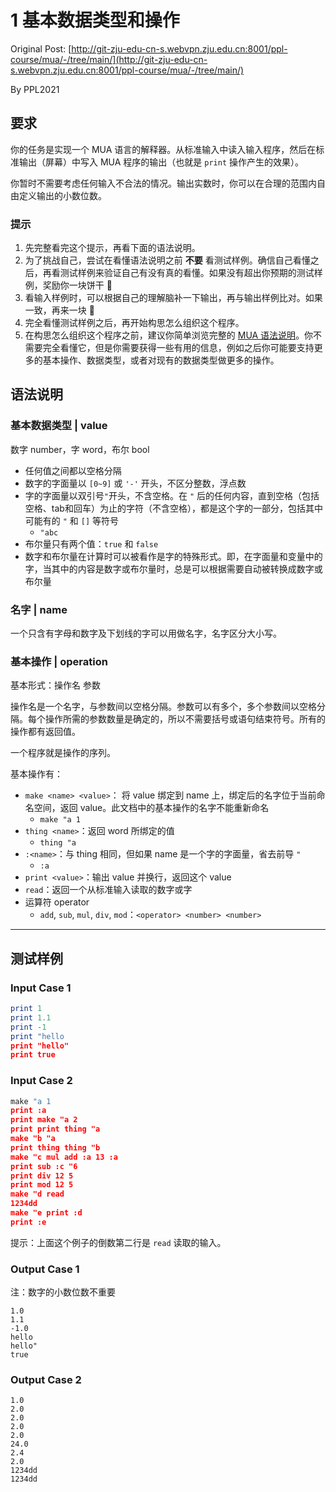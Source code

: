 # 1 基本数据类型和操作

Original Post: [http://git-zju-edu-cn-s.webvpn.zju.edu.cn:8001/ppl-course/mua/-/tree/main/](http://git-zju-edu-cn-s.webvpn.zju.edu.cn:8001/ppl-course/mua/-/tree/main/)

By PPL2021

## 要求

你的任务是实现一个 MUA 语言的解释器。从标准输入中读入输入程序，然后在标准输出（屏幕）中写入 MUA 程序的输出（也就是 `print` 操作产生的效果）。

你暂时不需要考虑任何输入不合法的情况。输出实数时，你可以在合理的范围内自由定义输出的小数位数。

### 提示

1. 先完整看完这个提示，再看下面的语法说明。
2. 为了挑战自己，尝试在看懂语法说明之前 **不要** 看测试样例。确信自己看懂之后，再看测试样例来验证自己有没有真的看懂。如果没有超出你预期的测试样例，奖励你一块饼干 🍪
3. 看输入样例时，可以根据自己的理解脑补一下输出，再与输出样例比对。如果一致，再来一块 🍪
4. 完全看懂测试样例之后，再开始构思怎么组织这个程序。
5. 在构思怎么组织这个程序之前，建议你简单浏览完整的 [MUA 语法说明](../grammar)。你不需要完全看懂它，但是你需要获得一些有用的信息，例如之后你可能要支持更多的基本操作、数据类型，或者对现有的数据类型做更多的操作。

## 语法说明

### 基本数据类型 | value

数字 number，字 word，布尔 bool

- 任何值之间都以空格分隔
- 数字的字面量以 `[0~9]` 或 `'-'` 开头，不区分整数，浮点数
- 字的字面量以双引号`"`开头，不含空格。在 `"` 后的任何内容，直到空格（包括空格、tab和回车）为止的字符（不含空格），都是这个字的一部分，包括其中可能有的 `"` 和 `[]` 等符号
    - `"abc`
- 布尔量只有两个值：`true` 和 `false`
- 数字和布尔量在计算时可以被看作是字的特殊形式。即，在字面量和变量中的字，当其中的内容是数字或布尔量时，总是可以根据需要自动被转换成数字或布尔量

### 名字 | name

一个只含有字母和数字及下划线的字可以用做名字，名字区分大小写。

### 基本操作 | operation

基本形式：操作名 参数

操作名是一个名字，与参数间以空格分隔。参数可以有多个，多个参数间以空格分隔。每个操作所需的参数数量是确定的，所以不需要括号或语句结束符号。所有的操作都有返回值。

一个程序就是操作的序列。

基本操作有：

- `make <name> <value>`： 将 value 绑定到 name 上，绑定后的名字位于当前命名空间，返回 value。此文档中的基本操作的名字不能重新命名
    - `make "a 1`
- `thing <name>`：返回 word 所绑定的值
    - `thing "a`
- `:<name>`：与 thing 相同，但如果 name 是一个字的字面量，省去前导 `"`
    - `:a`
- `print <value>`：输出 value 并换行，返回这个 value
- `read`：返回一个从标准输入读取的数字或字
- 运算符 operator 
    - `add`, `sub`, `mul`, `div`, `mod`：`<operator> <number> <number>`

---


## 测试样例

### Input Case 1

```lua
print 1
print 1.1
print -1
print "hello
print "hello"
print true
```

### Input Case 2

```lua
make "a 1
print :a
print make "a 2
print print thing "a
make "b "a
print thing thing "b
make "c mul add :a 13 :a
print sub :c "6
print div 12 5
print mod 12 5
make "d read
1234dd
make "e print :d
print :e
```

提示：上面这个例子的倒数第二行是 `read` 读取的输入。

### Output Case 1

注：数字的小数位数不重要

```
1.0
1.1
-1.0
hello
hello"
true
```

### Output Case 2

```
1.0
2.0
2.0
2.0
2.0
24.0
2.4
2.0
1234dd
1234dd
```
